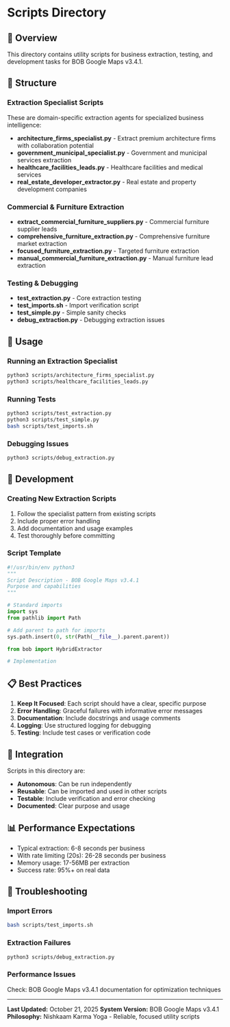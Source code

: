 # Scripts Directory

## 📜 Overview

This directory contains utility scripts for business extraction, testing, and development tasks for BOB Google Maps v3.4.1.

## 📂 Structure

### Extraction Specialist Scripts
These are domain-specific extraction agents for specialized business intelligence:

- **architecture_firms_specialist.py** - Extract premium architecture firms with collaboration potential
- **government_municipal_specialist.py** - Government and municipal services extraction
- **healthcare_facilities_leads.py** - Healthcare facilities and medical services
- **real_estate_developer_extractor.py** - Real estate and property development companies

### Commercial & Furniture Extraction
- **extract_commercial_furniture_suppliers.py** - Commercial furniture supplier leads
- **comprehensive_furniture_extraction.py** - Comprehensive furniture market extraction
- **focused_furniture_extraction.py** - Targeted furniture extraction
- **manual_commercial_furniture_extraction.py** - Manual furniture lead extraction

### Testing & Debugging
- **test_extraction.py** - Core extraction testing
- **test_imports.sh** - Import verification script
- **test_simple.py** - Simple sanity checks
- **debug_extraction.py** - Debugging extraction issues

## 🚀 Usage

### Running an Extraction Specialist
```bash
python3 scripts/architecture_firms_specialist.py
python3 scripts/healthcare_facilities_leads.py
```

### Running Tests
```bash
python3 scripts/test_extraction.py
python3 scripts/test_simple.py
bash scripts/test_imports.sh
```

### Debugging Issues
```bash
python3 scripts/debug_extraction.py
```

## 🔧 Development

### Creating New Extraction Scripts
1. Follow the specialist pattern from existing scripts
2. Include proper error handling
3. Add documentation and usage examples
4. Test thoroughly before committing

### Script Template
```python
#!/usr/bin/env python3
"""
Script Description - BOB Google Maps v3.4.1
Purpose and capabilities
"""

# Standard imports
import sys
from pathlib import Path

# Add parent to path for imports
sys.path.insert(0, str(Path(__file__).parent.parent))

from bob import HybridExtractor

# Implementation
```

## 📋 Best Practices

1. **Keep It Focused**: Each script should have a clear, specific purpose
2. **Error Handling**: Graceful failures with informative error messages
3. **Documentation**: Include docstrings and usage comments
4. **Logging**: Use structured logging for debugging
5. **Testing**: Include test cases or verification code

## 🔄 Integration

Scripts in this directory are:
- **Autonomous**: Can be run independently
- **Reusable**: Can be imported and used in other scripts
- **Testable**: Include verification and error checking
- **Documented**: Clear purpose and usage

## 📊 Performance Expectations

- Typical extraction: 6-8 seconds per business
- With rate limiting (20s): 26-28 seconds per business
- Memory usage: 17-56MB per extraction
- Success rate: 95%+ on real data

## 🐛 Troubleshooting

### Import Errors
```bash
bash scripts/test_imports.sh
```

### Extraction Failures
```bash
python3 scripts/debug_extraction.py
```

### Performance Issues
Check: BOB Google Maps v3.4.1 documentation for optimization techniques

---

**Last Updated:** October 21, 2025
**System Version:** BOB Google Maps v3.4.1
**Philosophy:** Nishkaam Karma Yoga - Reliable, focused utility scripts
